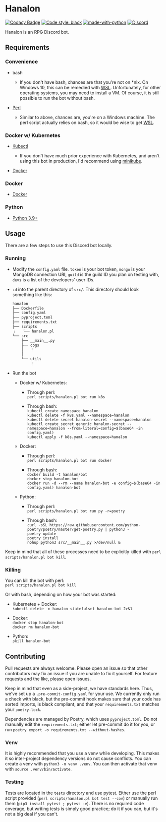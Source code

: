 # Hanalon

[![Codacy Badge](https://app.codacy.com/project/badge/Grade/34ef29ce098648089ecae0f460917353)](https://www.codacy.com/gh/sakura-no-hana/hanalon/dashboard)
[![Code style: black](https://img.shields.io/badge/code%20style-black-000000.svg)](https://github.com/psf/black)
[![made-with-python](https://img.shields.io/badge/Python-3.9&#8201;|&#8201;3.10-blue.svg)](https://www.python.org/)
[![Discord](https://img.shields.io/discord/715607808028049459.svg?label=&logo=discord&logoColor=ffffff&color=7389D8&labelColor=6A7EC2)](https://discord.gg/wKqGrKN)

Hanalon is an RPG Discord bot.

## Requirements

### Convenience

- bash
  - If you don't have bash, chances are that you're not on \*nix. On Windows 10, this can be remedied with [WSL](https://docs.microsoft.com/en-us/windows/wsl/install-win10). Unfortunately, for other operating systems, you may need to install a VM. Of course, it is still possible to run the bot without bash.

- [Perl](https://www.perl.org/get.html)
  - Similar to above, chances are, you're on a Windows machine. The perl script actually relies on bash, so it would be wise to get [WSL](https://docs.microsoft.com/en-us/windows/wsl/install-win10).

### Docker w/ Kubernetes

- [Kubectl](https://kubernetes.io/docs/tasks/tools/)
  - If you don't have much prior experience with Kubernetes, and aren't using this bot in production, I'd recommend using [minikube](https://minikube.sigs.k8s.io/docs/start/).

- [Docker](https://docs.docker.com/engine/install/#server)

### Docker

- [Docker](https://docs.docker.com/engine/install/#server)

### Python

- [Python 3.9+](https://www.python.org/downloads/)

## Usage

There are a few steps to use this Discord bot locally.

### Running

- Modify the `config.yaml` file. `token` is your bot token, `mongo` is your MongoDB connection URI, `guild` is the guild ID you plan on testing with, `devs` is a list of the developers' user IDs.

- `cd` into the parent directory of `src/`. This directory should look something like this:

  ```txt
  hanalon
  ├── Dockerfile
  ├── config.yaml
  ├── pyproject.toml
  ├── requirements.txt
  ├── scripts
  ⋮   └── hanalon.pl
  └── src
      ├── __main__.py
      ├── cogs
      │   ⋮
      │
      └── utils
          ⋮
  ```

- Run the bot

  - Docker w/ Kubernetes:
    - Through perl:  
      `perl scripts/hanalon.pl bot run k8s`

    - Through bash:  
      `kubectl create namespace hanalon`  
      `kubectl delete -f k8s.yaml --namespace=hanalon`  
      `kubectl delete secret hanalon-secret --namespace=hanalon`  
      `kubectl create secret generic hanalon-secret --namespace=hanalon --from-literal=config=$(base64 -in config.yaml)`  
      `kubectl apply -f k8s.yaml --namespace=hanalon`

  - Docker:
    - Through perl:  
      `perl scripts/hanalon.pl bot run docker`

    - Through bash:  
      `docker build -t hanalon/bot`  
      `docker stop hanalon-bot`  
      `docker run -d --rm --name hanalon-bot -e config=$(base64 -in config.yaml) hanalon-bot`  

  - Python:
    - Through perl:  
      `perl scripts/hanalon.pl bot run py -r=poetry`

    - Through bash:  
      `curl -sSL https://raw.githubusercontent.com/python-poetry/poetry/master/get-poetry.py | python3 -`  
      `poetry update`  
      `poetry install`  
      `nohup python3 src/__main__.py >/dev/null &`

Keep in mind that all of these processes need to be explicitly killed with `perl scripts/hanalon.pl bot kill`.

### Killing

You can kill the bot with perl:  
`perl scripts/hanalon.pl bot kill`

Or with bash, depending on how your bot was started:

- Kubernetes + Docker:  
  `kubectl delete -n hanalon statefulset hanalon-bot 2>&1`

- Docker:  
  `docker stop hanalon-bot`  
  `docker rm hanalon-bot`

- Python:  
  `pkill hanalon-bot`

## Contributing

Pull requests are always welcome. Please open an issue so that other contributors may fix an issue if you are unable to fix it yourself. For feature requests and the like, please open issues.

Keep in mind that even as a side-project, we have standards here. Thus, we've set up a `.pre-commit-config.yaml` for your use. We currently only run a check with black, but the pre-commit hook makes sure that your code has sorted imports, is black compliant, and that your `requirements.txt` matches your `poetry.lock`.

Dependencies are managed by Poetry, which uses `pyproject.toml`. Do not manually edit the `requirements.txt`; either let pre-commit do it for you, or run `poetry export -o requirements.txt --without-hashes`.

### Venv

It is highly recommended that you use a venv while developing. This makes it so inter-project dependency versions do not cause conflicts. You can create a venv with `python3 -m venv .venv`. You can then activate that venv with `source .venv/bin/activate`.

### Testing

Tests are located in the `tests` directory and use pytest. Either use the perl script provided (`perl scripts/hanalon.pl bot test --cov`) or manually run them (`pip3 install pytest ; pytest -v`). There is no required code coverage, but writing tests is simply good practice; do it if you can, but it's not a big deal if you can't.
